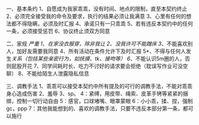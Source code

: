 一、基本条约
1、自愿成为我家乖乖，没有时间、地点的限制，直至本契约终止
2、必须完全接受我的命令及要求，执行的结果必须让我满意
3、心里有任何的想法都不得隐瞒，必须及时汇报
4、承诺只有一只乖乖
5、若有违反本契约中的任何一条，必须接受惩罚
6、协议终止须双方同意

二、家规
*严重
1、在家没衣服穿，除非我让
2、没我许可不能蹭床
3*、不能喜欢别人，加好友需要我同意
4、所有活动在条件允许下及时汇报
5*、不得与任何人发生*关系（包括某些亲密行为，如抚摸、tk、接吻等）
6*、不能认识5m圈的人，否则屁股开花
7、同学间耗时长、吃力不讨好的请求要会拒绝（耽误写作业可没空聊）
8、不能给陌生人泄露隐私信息

三、调教手法
1、乖乖可以接受本契约中所有提及的可行的调教手法，不能对乖乖身心造成伤害
2、羞辱
3、sp。
4：紧缚，用皮带、绳索、皮革手铐等紧紧的捆绑，控制一切行动自由
5：感官，口球堵嘴、眼罩蒙眼
6：小小乖，揉、捏，强制gc，ppp
7：其他我能想到的、喜欢的调教手法，只要不违反本部分第一条，都可以施行
